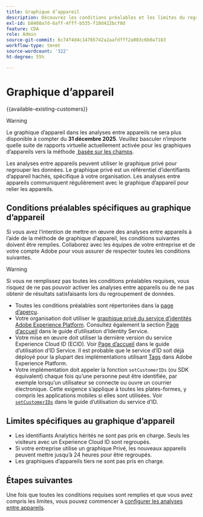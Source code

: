 ```yaml
---
title: Graphique d’appareil
description: Découvrez les conditions préalables et les limites du regroupement de données à l’aide du graphique d’appareil.
exl-id: b8408a7d-6aff-4fff-b535-f10d422bcf0d
feature: CDA
role: Admin
source-git-commit: 6c74f4d4c14765742a2aafdfff2a083c6b0a7183
workflow-type: tm+mt
source-wordcount: '322'
ht-degree: 55%

---
```



# Graphique d’appareil

{{available-existing-customers}}

>[!WARNING]
>
>Le graphique d’appareil dans les analyses entre appareils ne sera plus disponible à compter du **31 décembre 2025**. Veuillez basculer n’importe quelle suite de rapports virtuelle actuellement activée pour les graphiques d’appareils vers la méthode [&#x200B; basée sur les champs](/help/components/cda/field-based-stitching.md).
>

Les analyses entre appareils peuvent utiliser le graphique privé pour regrouper les données. Le graphique privé est un référentiel d’identifiants d’appareil hachés, spécifique à votre organisation. Les analyses entre appareils communiquent régulièrement avec le graphique d’appareil pour relier les appareils.

## Conditions préalables spécifiques au graphique d’appareil

Si vous avez l’intention de mettre en œuvre des analyses entre appareils à l’aide de la méthode de graphique d’appareil, les conditions suivantes doivent être remplies. Collaborez avec les équipes de votre entreprise et de votre compte Adobe pour vous assurer de respecter toutes les conditions suivantes.

>[!WARNING]
>
>Si vous ne remplissez pas toutes les conditions préalables requises, vous risquez de ne pas pouvoir activer les analyses entre appareils ou de ne pas obtenir de résultats satisfaisants lors du regroupement de données.
>

* Toutes les conditions préalables sont répertoriées dans la [page d’aperçu](overview.md).
* Votre organisation doit utiliser le [graphique privé du service d’identités Adobe Experience Platform](https://business.adobe.com/fr/products/experience-platform/identity-service.html). Consultez également la section [Page d’accueil](https://experienceleague.adobe.com/docs/experience-platform/identity/home.html?lang=fr) dans le guide d’utilisation d’Identity Service.
* Votre mise en œuvre doit utiliser la dernière version du service Experience Cloud ID (ECID). Voir [Page d’accueil](https://experienceleague.adobe.com/docs/id-service/using/home.html?lang=fr) dans le guide d’utilisation d’ID Service. Il est probable que le service d’ID soit déjà déployé pour la plupart des implémentations utilisant [Tags](https://experienceleague.adobe.com/docs/experience-platform/tags/home.html?lang=fr) dans Adobe Experience Platform.
* Votre implémentation doit appeler la fonction `setCustomerIDs` (ou SDK équivalent) chaque fois qu’une personne peut être identifiée, par exemple lorsqu’un utilisateur se connecte ou ouvre un courrier électronique. Cette exigence s’applique à toutes les plates-formes, y compris les applications mobiles si elles sont utilisées. Voir [`setCustomerIDs`](https://experienceleague.adobe.com/docs/id-service/using/id-service-api/methods/setcustomerids.html?lang=fr) dans le guide d’utilisation du service d’ID.

## Limites spécifiques au graphique d’appareil

* Les identifiants Analytics hérités ne sont pas pris en charge. Seuls les visiteurs avec un Experience Cloud ID sont regroupés.
* Si votre entreprise utilise un graphique Privé, les nouveaux appareils peuvent mettre jusqu’à 24 heures pour être regroupés.
* Les graphiques d’appareils tiers ne sont pas pris en charge.

## Étapes suivantes

Une fois que toutes les conditions requises sont remplies et que vous avez compris les limites, vous pouvez commencer à [configurer les analyses entre appareils](setup.md).

